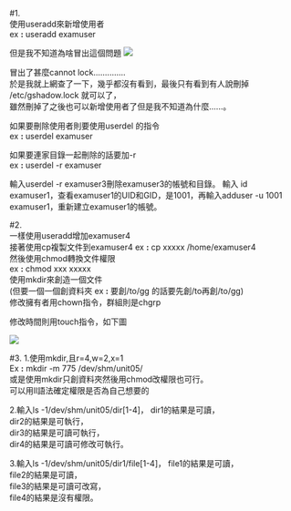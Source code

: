 #1.  
使用useradd來新增使用者  
ex **:** useradd examuser  
  
但是我不知道為啥冒出這個問題
![](https://ppt.cc/fL8tvx@.png)
  
冒出了甚麼cannot lock..............  
於是我就上網查了一下，幾乎都沒有看到，最後只有看到有人說刪掉 /etc/gshadow.lock 就可以了，  
雖然刪掉了之後也可以新增使用者了但是我不知道為什麼......。  
  
如果要刪除使用者則要使用userdel 的指令  
ex **:** userdel examuser  
  
如果要連家目錄一起刪除的話要加-r  
ex **:** userdel -r examuser    
  
輸入userdel -r examuser3刪除examuser3的帳號和目錄。
輸入 id examuser1，查看examuser1的UID和GID，是1001，再輸入adduser -u 1001 examuser1，重新建立examuser1的帳號。

  
  
#2.  
一樣使用useradd增加examuser4  
接著使用cp複製文件到examuser4
ex **:** cp xxxxx /home/examuser4  
然後使用chmod轉換文件權限  
ex **:** chmod xxx xxxxx  
使用mkdir來創造一個文件  
(但要一個一個創資料夾  ex **:** 要創/to/gg 的話要先創/to再創/to/gg)  
修改擁有者用chown指令，群組則是chgrp  
  
修改時間則用touch指令，如下圖

![](https://ppt.cc/fGbXmx@.png)
  
#3.
1.使用mkdir,且r=4,w=2,x=1  
Ex **:** mkdir -m 775 /dev/shm/unit05/    
或是使用mkdir只創資料夾然後用chmod改權限也可行。   
可以用ll語法確定權限是否為自己想要的
 
2.輸入ls -1/dev/shm/unit05/dir[1-4]，
dir1的結果是可讀，  
dir2的結果是可執行，  
dir3的結果是可讀可執行，  
dir4的結果是可讀可修改可執行。  

3.輸入ls -1/dev/shm/unit05/dir1/file[1-4]，
file1的結果是可讀，  
file2的結果是可讀，  
file3的結果是可讀可改寫，  
file4的結果是沒有權限。 



